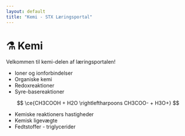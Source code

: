 ```yaml
---
layout: default
title: "Kemi - STX Læringsportal"
---
```


# ⚗️ Kemi

Velkommen til kemi-delen af læringsportalen!

- Ioner og ionforbindelser
- Organiske kemi
- Redoxreaktioner
- Syre-basereaktioner

$$
\ce{CH3COOH + H2O \rightleftharpoons CH3COO- + H3O+}
$$
- Kemiske reaktioners hastigheder
- Kemisk ligevægte
- Fedtstoffer - triglycerider